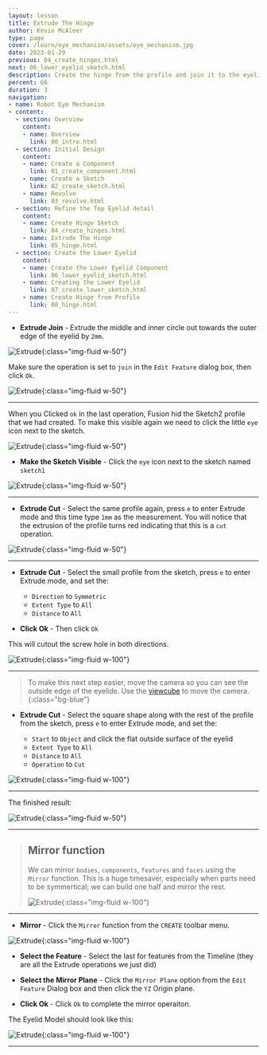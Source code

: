 ```yaml
---
layout: lesson
title: Extrude The Hinge
author: Kevin McAleer
type: page
cover: /learn/eye_mechanism/assets/eye_mechanism.jpg
date: 2023-01-29
previous: 04_create_hinges.html
next: 06_lower_eyelid_sketch.html
description: Create the hinge from the profile and join it to the eyelid
percent: 66
duration: 3
navigation:
- name: Robot Eye Mechanism
- content:
  - section: Overview
    content:
    - name: Overview
      link: 00_intro.html
  - section: Initial Design
    content:
    - name: Create a Component
      link: 01_create_component.html
    - name: Create a Sketch
      link: 02_create_sketch.html
    - name: Revolve
      link: 03_revolve.html
  - section: Refine the Top Eyelid detail
    content:
    - name: Create Hinge Sketch
      link: 04_create_hinges.html
    - name: Extrude The Hinge
      link: 05_hinge.html
  - section: Create the Lower Eyelid
    content:
    - name: Create the Lower Eyelid Component
      link: 06_lower_eyelid_sketch.html
    - name: Creating the Lower Eyelid
      link: 07_create_lower_sketch.html
    - name: Create Hinge from Profile
      link: 08_hinge.html
---
```



* **Extrude Join** - Extrude the middle and inner circle out towards the outer edge of the eyelid by `2mm`.

![Extrude](assets/eye31.jpg){:class="img-fluid w-50"}

Make sure the operation is set to `join` in the `Edit Feature` dialog box, then click `Ok`.

![Extrude](assets/eye32.jpg){:class="img-fluid w-50"}

---

When you Clicked `ok` in the last operation, Fusion hid the Sketch2 profile that we had created. To make this visible again we need to click the little `eye` icon next to the sketch.

![Extrude](assets/eye33.jpg){:class="img-fluid w-50"}

* **Make the Sketch Visible** - Click the `eye` icon next to the sketch named `sketch1`

![Extrude](assets/eye34.jpg){:class="img-fluid w-50"}

---

* **Extrude Cut** - Select the same profile again, press `e` to enter Extrude mode and this time type `1mm` as the measurement. You will notice that the extrusion of the profile turns red indicating that this is a `cut` operation.

![Extrude](assets/eye35.jpg){:class="img-fluid w-50"}

---

* **Extrude Cut** - Select the small profile from the sketch, press `e` to enter Extrude mode, and set the:

  * `Direction` to `Symmetric`
  * `Extent Type` to `All`
  * `Distance` to `All`

* **Click Ok** - Then click `Ok`

This will cutout the screw hole in both directions.

![Extrude](assets/eye36.jpg){:class="img-fluid w-100"}

---

> To make this next step easier, move the camera so you can see the outside edge of the eyelide. Use the [viewcube](04_create_hinges#the-viewcube) to move the camera.
{:class="bg-blue"}

* **Extrude Cut** - Select the square shape along with the rest of the profile from the sketch, press `e` to enter Extrude mode, and set the:

  * `Start` to `Object` and click the flat outside surface of the eyelid
  * `Extent Type` to `All`
  * `Distance` to `All`
  * `Operation` to `Cut`

![Extrude](assets/eye37.jpg){:class="img-fluid w-100"}

---

The finished result:

![Extrude](assets/eye38.jpg){:class="img-fluid w-50"}

---

> ## Mirror function
>
> We can mirror `bodies`, `components`, `features` and `faces` using the `Mirror` function. This is a huge timesaver, especially when parts need to be symmertical; we can build one half and mirror the rest.
>
> ![Extrude](assets/eye39.jpg){:class="img-fluid w-100"}

---

* **Mirror** - Click the `Mirror` function from the `CREATE` toolbar menu.

![Extrude](assets/eye40.jpg){:class="img-fluid w-100"}

* **Select the Feature** - Select the last for features from the Timeline (they are all the Extrude operations we just did)

* **Select the Mirror Plane** - Click the `Mirror Plane` option from the `Edit Feature` Dialog box and then click the `YZ` Origin plane.

* **Click Ok** - Click `Ok` to complete the mirror operaiton.

The Eyelid Model should look like this:

![Extrude](assets/eye40.jpg){:class="img-fluid w-100"}

---
